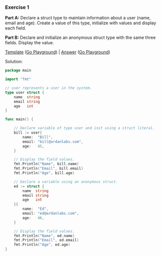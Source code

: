 ### Exercise 1

**Part A:** Declare a struct type to maintain information about a user (name, email and age). Create a value of this type, initialize with values and display each field.

**Part B:** Declare and initialize an anonymous struct type with the same three fields. Display the value.

[Template](exercises/template1/template1.go) ([Go Playground](http://play.golang.org/p/PvQKHgf9jZ)) |
[Answer](exercises/exercise1/exercise1.go) ([Go Playground](http://play.golang.org/p/8CtSrnTp-1))

Solution:
```go
package main

import "fmt"

// user represents a user in the system.
type user struct {
	name  string
	email string
	age   int
}

func main() {

	// Declare variable of type user and init using a struct literal.
	bill := user{
		name:  "Bill",
		email: "bill@ardanlabs.com",
		age:   45,
	}

	// Display the field values.
	fmt.Println("Name", bill.name)
	fmt.Println("Email", bill.email)
	fmt.Println("Age", bill.age)

	// Declare a variable using an anonymous struct.
	ed := struct {
		name  string
		email string
		age   int
	}{
		name:  "Ed",
		email: "ed@ardanlabs.com",
		age:   46,
	}

	// Display the field values.
	fmt.Println("Name", ed.name)
	fmt.Println("Email", ed.email)
	fmt.Println("Age", ed.age)
}
```
